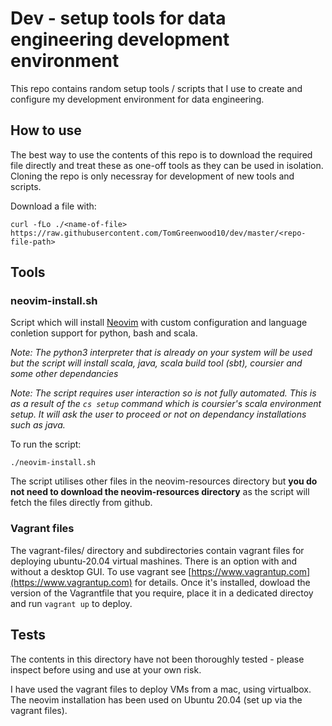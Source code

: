 # Dev - setup tools for data engineering development environment
This repo contains random setup tools / scripts that I use to create and 
configure my development environment for data engineering.

## How to use
The best way to use the contents of this repo is to download the required file
directly and treat these as one-off tools as they can be used in isolation.
Cloning the repo is only necessray for development of new tools and scripts.

Download a file with:
```
curl -fLo ./<name-of-file> https://raw.githubusercontent.com/TomGreenwood10/dev/master/<repo-file-path>
```

## Tools
### neovim-install.sh
Script which will install [Neovim](https://neovim.io) with custom configuration
and language conletion support for python, bash and scala.

*Note: The python3 interpreter that is already on your system will be used but
the script will install scala, java, scala build tool (sbt), coursier and some
other dependancies*

*Note: The script requires user interaction so is not fully automated. This is 
as a result of the `cs setup` command which is coursier's scala environment
setup. It will ask the user to proceed or not on dependancy installations such
as java.*

To run the script:
```
./neovim-install.sh
```

The script utilises other files in the neovim-resources directory but **you do 
not need to download the neovim-resources directory** as the script will fetch
the files directly from github.

### Vagrant files
The vagrant-files/ directory and subdirectories contain vagrant files for 
deploying ubuntu-20.04 virtual mashines. There is an option with and without
a desktop GUI. To use vagrant see 
[https://www.vagrantup.com](https://www.vagrantup.com) for details. Once it's
installed, dowload the version of the Vagrantfile that you require, place it in
a dedicated directoy and run `vagrant up` to deploy.

## Tests
The contents in this directory have not been thoroughly tested - please inspect
before using and use at your own risk.

I have used the vagrant files to deploy VMs from a mac, using virtualbox. The
neovim installation has been used on Ubuntu 20.04 (set up via the vagrant 
files).
